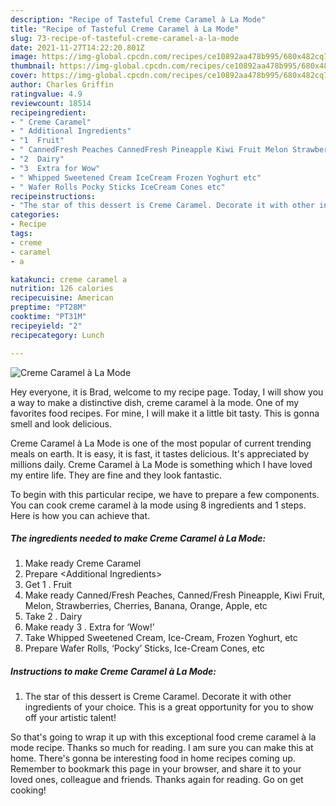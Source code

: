 ```yaml
---
description: "Recipe of Tasteful Creme Caramel à La Mode"
title: "Recipe of Tasteful Creme Caramel à La Mode"
slug: 73-recipe-of-tasteful-creme-caramel-a-la-mode
date: 2021-11-27T14:22:20.801Z
image: https://img-global.cpcdn.com/recipes/ce10892aa478b995/680x482cq70/creme-caramel-a-la-mode-recipe-main-photo.jpg
thumbnail: https://img-global.cpcdn.com/recipes/ce10892aa478b995/680x482cq70/creme-caramel-a-la-mode-recipe-main-photo.jpg
cover: https://img-global.cpcdn.com/recipes/ce10892aa478b995/680x482cq70/creme-caramel-a-la-mode-recipe-main-photo.jpg
author: Charles Griffin
ratingvalue: 4.9
reviewcount: 18514
recipeingredient:
- " Creme Caramel"
- " Additional Ingredients"
- "1  Fruit"
- " CannedFresh Peaches CannedFresh Pineapple Kiwi Fruit Melon Strawberries Cherries Banana Orange Apple etc"
- "2  Dairy"
- "3  Extra for Wow"
- " Whipped Sweetened Cream IceCream Frozen Yoghurt etc"
- " Wafer Rolls Pocky Sticks IceCream Cones etc"
recipeinstructions:
- "The star of this dessert is Creme Caramel. Decorate it with other ingredients of your choice. This is a great opportunity for you to show off your artistic talent!"
categories:
- Recipe
tags:
- creme
- caramel
- a

katakunci: creme caramel a 
nutrition: 126 calories
recipecuisine: American
preptime: "PT28M"
cooktime: "PT31M"
recipeyield: "2"
recipecategory: Lunch

---
```



![Creme Caramel à La Mode](https://img-global.cpcdn.com/recipes/ce10892aa478b995/680x482cq70/creme-caramel-a-la-mode-recipe-main-photo.jpg)

Hey everyone, it is Brad, welcome to my recipe page. Today, I will show you a way to make a distinctive dish, creme caramel à la mode. One of my favorites food recipes. For mine, I will make it a little bit tasty. This is gonna smell and look delicious.



Creme Caramel à La Mode is one of the most popular of current trending meals on earth. It is easy, it is fast, it tastes delicious. It's appreciated by millions daily. Creme Caramel à La Mode is something which I have loved my entire life. They are fine and they look fantastic.


To begin with this particular recipe, we have to prepare a few components. You can cook creme caramel à la mode using 8 ingredients and 1 steps. Here is how you can achieve that.

<!--inarticleads1-->

##### The ingredients needed to make Creme Caramel à La Mode:

1. Make ready  Creme Caramel
1. Prepare  &lt;Additional Ingredients&gt;
1. Get 1 . Fruit
1. Make ready  Canned/Fresh Peaches, Canned/Fresh Pineapple, Kiwi Fruit, Melon, Strawberries, Cherries, Banana, Orange, Apple, etc
1. Take 2 . Dairy
1. Make ready 3 . Extra for ‘Wow!’
1. Take  Whipped Sweetened Cream, Ice-Cream, Frozen Yoghurt, etc
1. Prepare  Wafer Rolls, ‘Pocky’ Sticks, Ice-Cream Cones, etc




<!--inarticleads2-->

##### Instructions to make Creme Caramel à La Mode:

1. The star of this dessert is Creme Caramel. Decorate it with other ingredients of your choice. This is a great opportunity for you to show off your artistic talent!




So that's going to wrap it up with this exceptional food creme caramel à la mode recipe. Thanks so much for reading. I am sure you can make this at home. There's gonna be interesting food in home recipes coming up. Remember to bookmark this page in your browser, and share it to your loved ones, colleague and friends. Thanks again for reading. Go on get cooking!
